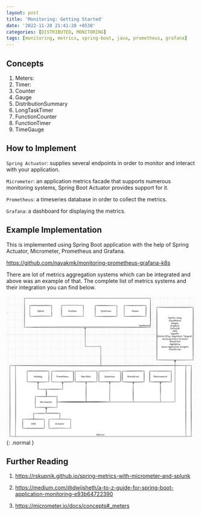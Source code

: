 ```yaml
---
layout: post
title: 'Monitoring: Getting Started'
date: '2022-11-20 21:41:28 +0530'
categories: [DISTRIBUTED, MONITORING]
tags: [monitoring, metrics, spring-boot, java, prometheus, grafana]
---
```

## Concepts

1. Meters: 
2. Timer:   
3. Counter
4. Gauge
5. DistributionSummary
6. LongTaskTimer
7. FunctionCounter
8. FunctionTimer
9. TimeGauge

## How to Implement

`Spring Actuator`: supplies several endpoints in order to monitor and interact with your application.

`Micrometer`: an application metrics facade that supports numerous monitoring systems, Spring Boot Actuator provides support for it.

`Prometheus`: a timeseries database in order to collect the metrics.

`Grafana`: a dashboard for displaying the metrics.

## Example Implementation

This is implemented using Spring Boot application with the help of Spring Actuator, Micrometer, Prometheus and Grafana.

https://github.com/nayakmk/monitoring-prometheus-grafana-k8s

There are lot of metrics aggregation systems which can be integrated and above was an example of that. The complete list of metrics systems and their integration you can find below.

![Metrics View](/assets/img/metrics.png){: .normal }


## Further Reading

1. https://rskupnik.github.io/spring-metrics-with-micrometer-and-splunk

2. https://medium.com/@dwijsheth/a-to-z-guide-for-spring-boot-application-monitoring-e93b64722390

3. https://micrometer.io/docs/concepts#_meters
